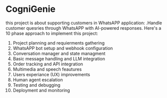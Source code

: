 # CogniGenie
this project is about supporting customers in WhatsAPP application:
.Handle customer quesries through WhatsAPP with AI-powered responses.
Here's a 10 phase approach to implement this project:
1. Project planning and requierments gathering
2. WhatsAPP bot setup and webhook configuration
3. Conversation manager and state managment
4. Basic message handling and LLM integration
5. Order tracking and API integration
6. Multimedia and speech feautures
7. Users experiance (UX) improvements
8. Human agent escalation
9. Testing and debugging
10. Deployment and monitoring
